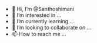 - 👋 Hi, I’m @Santhoshimani
- 👀 I’m interested in ...
- 🌱 I’m currently learning ...
- 💞️ I’m looking to collaborate on ...
- 📫 How to reach me ...

<!---
Santhoshimani/Santhoshimani is a ✨ special ✨ repository because its `README.md` (this file) appears on your GitHub profile.
You can click the Preview link to take a look at your changes.
--->
